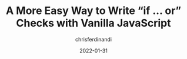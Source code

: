 ---
author: chrisferdinandi
date: 2022-01-31
permalink: false
tags:
  - javascript
target_url: https://gomakethings.com/a-more-easy-way-to-write-if...or-checks-with-vanilla-javascript/
title: A More Easy Way to Write “if … or” Checks with Vanilla JavaScript
---
